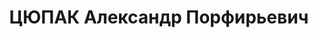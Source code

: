 ---
title: ЦЮПАК Александр Порфирьевич
description: "народився 1896, м. Зіньків Полтавської обл., \n  прож. м. Тульчин, українець,\
  \ із робітників, голова райвиконкому, одруж. \n  Арешт. 23.08.1937 р. Звинувач.\
  \ за ст. 54-7, 8, 11 КК УРСР. \n  За вироком Верховного суду СРСР від 26.10.1937\
  \ р. до ВМП \n  розстріляний 27.10.1937 р. \n  Реабіл. 25.07.1957 р."
---